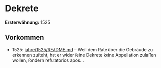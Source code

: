 # Dekrete

**Ersterwähnung:** 1525

## Vorkommen
- 1525: [jahre/1525/README.md](../jahre/1525/README.md) – Weil dem Rate über die Gebräude zu erkennen zuſteht,
hat er wider ſeine Dekrete keine Appellation zulaſſen
wollen, ſondern refutatorios apos...
